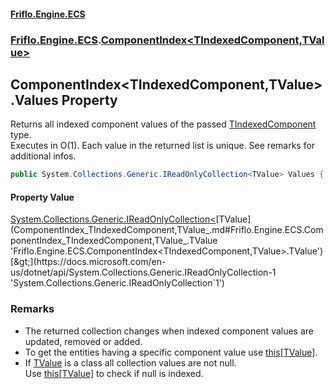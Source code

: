 #### [Friflo.Engine.ECS](index.md 'index')
### [Friflo.Engine.ECS](Friflo.Engine.ECS.md 'Friflo.Engine.ECS').[ComponentIndex&lt;TIndexedComponent,TValue&gt;](ComponentIndex_TIndexedComponent,TValue_.md 'Friflo.Engine.ECS.ComponentIndex<TIndexedComponent,TValue>')

## ComponentIndex<TIndexedComponent,TValue>.Values Property

Returns all indexed component values of the passed [TIndexedComponent](ComponentIndex_TIndexedComponent,TValue_.md#Friflo.Engine.ECS.ComponentIndex_TIndexedComponent,TValue_.TIndexedComponent 'Friflo.Engine.ECS.ComponentIndex<TIndexedComponent,TValue>.TIndexedComponent') type.<br/>
Executes in O(1). Each value in the returned list is unique. See remarks for additional infos.

```csharp
public System.Collections.Generic.IReadOnlyCollection<TValue> Values { get; }
```

#### Property Value
[System.Collections.Generic.IReadOnlyCollection&lt;](https://docs.microsoft.com/en-us/dotnet/api/System.Collections.Generic.IReadOnlyCollection-1 'System.Collections.Generic.IReadOnlyCollection`1')[TValue](ComponentIndex_TIndexedComponent,TValue_.md#Friflo.Engine.ECS.ComponentIndex_TIndexedComponent,TValue_.TValue 'Friflo.Engine.ECS.ComponentIndex<TIndexedComponent,TValue>.TValue')[&gt;](https://docs.microsoft.com/en-us/dotnet/api/System.Collections.Generic.IReadOnlyCollection-1 'System.Collections.Generic.IReadOnlyCollection`1')

### Remarks
- The returned collection changes when indexed component values are updated, removed or added.
- To get the entities having a specific component value use [this[TValue]](ComponentIndex_TIndexedComponent,TValue_.this[TValue].md 'Friflo.Engine.ECS.ComponentIndex<TIndexedComponent,TValue>.this[TValue]').
- If [TValue](ComponentIndex_TIndexedComponent,TValue_.md#Friflo.Engine.ECS.ComponentIndex_TIndexedComponent,TValue_.TValue 'Friflo.Engine.ECS.ComponentIndex<TIndexedComponent,TValue>.TValue') is a class all collection values are not null.<br/>
  Use [this[TValue]](ComponentIndex_TIndexedComponent,TValue_.this[TValue].md 'Friflo.Engine.ECS.ComponentIndex<TIndexedComponent,TValue>.this[TValue]') to check if null is indexed.